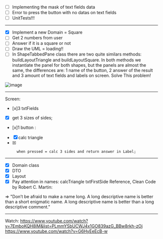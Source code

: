 - [ ] Implementing the mask of text fields data
- [ ] Error to press the button with no datas on text fields
- [ ] UnitTests!!!

______________________________
 
- [x] Implement a new Domain = Square
- [ ] Get 2 numbers from user
- [ ] Answer if it is a square or not
- [ ] Draw the UML = loading!!
- [ ] In ShapeTabbedPane class there are two quite similars methods: buildLayoutTriangle and buildLayoutSquare. In both 
methods we instantiate the panel for both shapes, but the panels are almost the same, the differences are: 
1 name of the button, 
2 answer of the result and
3 amount of text fields and labels on screen. 
Solve This problem! 

![image](https://user-images.githubusercontent.com/81332287/227812569-6ab3c578-cb99-4c3f-8e46-1ccaed9f3ec5.png)

____________________________________

Screen:

- [x]3 txtFields
- [x]	get 3 sizes of sides;
- [x]1 button :	
- [x]	calc triangle
- [x]		when pressed = calc 3 sides and return answer in Label;
		
____________________

- [x] Domain class
- [x] DTO
- [x] Layout
- [x]  Pay attention in names:
	calcTriangle
	txtFirstSide
	Reference, Clean Code by Robert C. Martin:
	 
=> 	"Don’t be afraid to make a name long. A long descriptive name is better than a short
enigmatic name. A long descriptive name is better than a long descriptive comment."
________________________________________


Watch:
https://www.youtube.com/watch?v=7EmboKQH8lM&list=PLmmYSbUCWJ4x1GO839azG_BBw8rkh-zOj
https://www.youtube.com/watch?v=G6HyEeEcB-w
	
	
